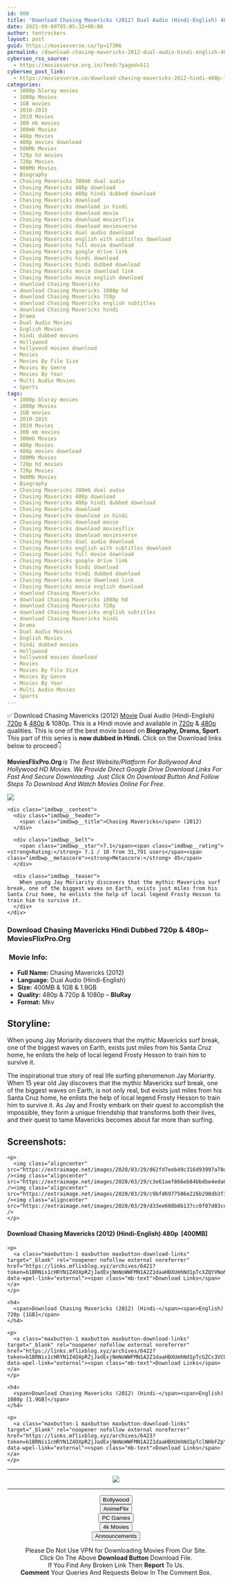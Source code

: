 ```yaml
---
id: 900
title: 'Download Chasing Mavericks (2012) Dual Audio (Hindi-English) 480p [400MB] || 720p [1GB] || 1080p [1.9GB]'
date: 2021-09-09T05:05:32+00:00
author: tentrockers
layout: post
guid: https://moviesverse.co/?p=17306
permalink: /download-chasing-mavericks-2012-dual-audio-hindi-english-480p-400mb-720p-1gb-1080p-1-9gb/
cyberseo_rss_source:
  - https://moviesverse.org.in/feed/?paged=511
cyberseo_post_link:
  - https://moviesverse.co/download-chasing-mavericks-2012-hindi-480p-720p-1080p/
categories:
  - 1080p bluray movies
  - 1080p Movies
  - 1GB movies
  - 2010-2015
  - 2019 Movies
  - 300 mb movies
  - 300mb Movies
  - 480p Movies
  - 480p movies download
  - 500Mb Movies
  - 720p hd movies
  - 720p Movies
  - 900Mb Movies
  - Biography
  - Chasing Mavericks 300mb dual audio
  - Chasing Mavericks 480p download
  - Chasing Mavericks 480p hindi dubbed download
  - Chasing Mavericks download
  - Chasing Mavericks download in hindi
  - Chasing Mavericks download movie
  - Chasing Mavericks download moviesflix
  - Chasing Mavericks download moviesverse
  - Chasing Mavericks dual audio download
  - Chasing Mavericks english with subtitles download
  - Chasing Mavericks full movie download
  - Chasing Mavericks google drive link
  - Chasing Mavericks hindi download
  - Chasing Mavericks hindi dubbed download
  - Chasing Mavericks movie download link
  - Chasing Mavericks movie english download
  - download Chasing Mavericks
  - download Chasing Mavericks 1080p hd
  - download Chasing Mavericks 720p
  - download Chasing Mavericks english subtitles
  - download Chasing Mavericks hindi
  - Drama
  - Dual Audio Movies
  - English Movies
  - hindi dubbed movies
  - Hollywood
  - hollywood movies download
  - Movies
  - Movies By File Size
  - Movies By Genre
  - Movies By Year
  - Multi Audio Movies
  - Sports
tags:
  - 1080p bluray movies
  - 1080p Movies
  - 1GB movies
  - 2010-2015
  - 2019 Movies
  - 300 mb movies
  - 300mb Movies
  - 480p Movies
  - 480p movies download
  - 500Mb Movies
  - 720p hd movies
  - 720p Movies
  - 900Mb Movies
  - Biography
  - Chasing Mavericks 300mb dual audio
  - Chasing Mavericks 480p download
  - Chasing Mavericks 480p hindi dubbed download
  - Chasing Mavericks download
  - Chasing Mavericks download in hindi
  - Chasing Mavericks download movie
  - Chasing Mavericks download moviesflix
  - Chasing Mavericks download moviesverse
  - Chasing Mavericks dual audio download
  - Chasing Mavericks english with subtitles download
  - Chasing Mavericks full movie download
  - Chasing Mavericks google drive link
  - Chasing Mavericks hindi download
  - Chasing Mavericks hindi dubbed download
  - Chasing Mavericks movie download link
  - Chasing Mavericks movie english download
  - download Chasing Mavericks
  - download Chasing Mavericks 1080p hd
  - download Chasing Mavericks 720p
  - download Chasing Mavericks english subtitles
  - download Chasing Mavericks hindi
  - Drama
  - Dual Audio Movies
  - English Movies
  - hindi dubbed movies
  - Hollywood
  - hollywood movies download
  - Movies
  - Movies By File Size
  - Movies By Genre
  - Movies By Year
  - Multi Audio Movies
  - Sports
---
```

<div class="thecontent clearfix">
  <p>
    ✅ Download Chasing Mavericks (2012) <a href="https://moviesverse.co/category/movies/" data-wpel-link="internal">Movie</a> Dual Audio (Hindi-English) <a href="https://moviesverse.co/720p-movies/" data-wpel-link="internal">720p</a>&nbsp;&&nbsp;<a href="https://moviesverse.co/480p-movies/" data-wpel-link="internal">480p</a> & 1080p. This is a Hindi movie and available in <a href="https://moviesverse.co/720p-movies/" data-wpel-link="internal">720p</a>&nbsp;&&nbsp;<a href="https://moviesverse.co/480p-movies/" data-wpel-link="internal">480p</a> qualities. This is one of the best movie based on <strong>Biography, Drama, Sport</strong>. This part of this series is <strong>now dubbed in <span>Hindi.&nbsp;</span></strong><span>Click on the Download links below to proceed👇</span>
  </p>
  
  <p>
    <strong><span>MoviesFlixPro.Org&nbsp;</span></strong><em>is The Best Website/Platform For Bollywood And Hollywood HD Movies. We Provide Direct Google Drive Download Links For Fast And Secure Downloading. Just Click On Download Button And Follow Steps To&nbsp;Download And Watch Movies Online For Free.</em>
  </p>
  
  <div class="imdbwp imdbwp--movie dark">
    <div class="imdbwp__thumb">
      <a class="imdbwp__link" target="_blank" title="Chasing Mavericks" href="https://www.imdb.com/title/tt1629757/" rel="nofollow external noopener noreferrer" data-wpel-link="external"><img class="imdbwp__img" src="https://m.media-amazon.com/images/M/MV5BMzc5MTU5MTk2OF5BMl5BanBnXkFtZTcwMzg3NjcxOA@@._V1_SX300.jpg" /></a>
    </div>
    
    <div class="imdbwp__content">
      <div class="imdbwp__header">
        <span class="imdbwp__title">Chasing Mavericks</span> (2012)
      </div>
      
      <div class="imdbwp__belt">
        <span class="imdbwp__star">7.1</span><span class="imdbwp__rating"><strong>Rating:</strong> 7.1 / 10 from 31,791 users</span><span class="imdbwp__metascore"><strong>Metascore:</strong> 45</span>
      </div>
      
      <div class="imdbwp__teaser">
        When young Jay Moriarity discovers that the mythic Mavericks surf break, one of the biggest waves on Earth, exists just miles from his Santa Cruz home, he enlists the help of local legend Frosty Hesson to train him to survive it.
      </div>
    </div>
  </div>
  
  <h3>
    <span>Download Chasing Mavericks Hindi Dubbed 720p & 480p~ MoviesFlixPro.Org</span>
  </h3>
  
  <h3>
    <span>&nbsp;Movie Info:&nbsp;</span>
  </h3>
  
  <ul>
    <li>
      <strong>Full Name: </strong>Chasing Mavericks (2012)
    </li>
    <li>
      <strong>Language:</strong> Dual Audio (Hindi-English)
    </li>
    <li>
      <strong>Size:</strong> 400MB & 1GB & 1.9GB
    </li>
    <li>
      <strong>Quality:</strong> 480p & 720p & 1080p – <span><strong>BluRay</strong></span>
    </li>
    <li>
      <strong>Format:</strong>&nbsp;Mkv
    </li>
  </ul>
  
  <h2>
    <span>Storyline:</span>
  </h2>
  
  <p>
    When young Jay Moriarity discovers that the mythic Mavericks surf break, one of the biggest waves on Earth, exists just miles from his Santa Cruz home, he enlists the help of local legend Frosty Hesson to train him to survive it.
  </p>
  
  <div>
    The inspirational true story of real life surfing phenomenon Jay Moriarity. When 15 year old Jay discovers that the mythic Mavericks surf break, one of the biggest waves on Earth, is not only real, but exists just miles from his Santa Cruz home, he enlists the help of local legend Frosty Hesson to train him to survive it. As Jay and Frosty embark on their quest to accomplish the impossible, they form a unique friendship that transforms both their lives, and their quest to tame Mavericks becomes about far more than surfing.
  </div>
  
  <div class="summary_text">
    <h2>
      <span>Screenshots:</span>
    </h2>
    
    <p>
      <img class="aligncenter" src="https://extraimage.net/images/2020/03/29/d62fd7eeb49c316d93997a78d449c732.jpg" /><img class="aligncenter" src="https://extraimage.net/images/2020/03/29/c3e61aef866eb84bbdbe4eda60302905.jpg" /><img class="aligncenter" src="https://extraimage.net/images/2020/03/29/c9bfd6977586e226b290db3f35a18940.jpg" /><img class="aligncenter" src="https://extraimage.net/images/2020/03/29/d33ee608b0b137cc0f07d03ce197ca76.jpg" />
    </p>
  </div>
  
  <div class="inline canwrap">
    <h4>
      <span>Download Chasing Mavericks (2012) (Hindi-English) </span><span>480p&nbsp; [400MB]</span>
    </h4>
    
    <p>
      <a class="maxbutton-1 maxbutton maxbutton-download-links" target="_blank" rel="noopener nofollow external noreferrer" href="https://links.mflixblog.xyz/archives/6421?token=b1BRNis1cHRYN1Z4OXpRZjJadExjNmNoWWFMN1A2Z1daaHBXUmhNd1pTcXZQYVNoN3NDSHFOL3V0MEs5dVlyZg" data-wpel-link="external"><span class="mb-text">Download Links</span></a>
    </p>
    
    <h4>
      <span>Download Chasing Mavericks (2012) (Hindi-</span><span>English) 720p [1GB]</span>
    </h4>
    
    <p>
      <a class="maxbutton-1 maxbutton maxbutton-download-links" target="_blank" rel="noopener nofollow external noreferrer" href="https://links.mflixblog.xyz/archives/6422?token=b1BRNis1cHRYN1Z4OXpRZjJadExjNmNoWWFMN1A2Z1daaHBXUmhNd1pTcGZCc3VCQUN5U0ZZSU9kTTFXZ2krQQ" data-wpel-link="external"><span class="mb-text">Download Links</span></a>
    </p>
    
    <h4>
      <span>Download Chasing Mavericks (2012) (Hindi-</span><span>English) 1080p [1.9GB]</span>
    </h4>
    
    <p>
      <a class="maxbutton-1 maxbutton maxbutton-download-links" target="_blank" rel="noopener nofollow external noreferrer" href="https://links.mflixblog.xyz/archives/6423?token=b1BRNis1cHRYN1Z4OXpRZjJadExjNmNoWWFMN1A2Z1daaHBXUmhNd1pTclNHbFZpYndycjBISDAzeUk4WWZPOQ" data-wpel-link="external"><span class="mb-text">Download Links</span></a>
    </p>
  </div>
</div>

<center>
  </p> 
  
  <hr />
  
  <p>
    <a href="http://gdrivepro.xyz/join.php" data-wpel-link="external" target="_blank" rel="nofollow external noopener noreferrer"><img src="https://i.imgur.com/FhMdWdW.png" /></a>
  </p>
  
  <hr />
  
  <p>
    <a href="https://dogemovies.xyz" target="_blank" data-wpel-link="external" rel="nofollow external noopener noreferrer"><button class="button button5">Bollywood</button></a><br /> <a href="https://animeflix.in" target="_blank" data-wpel-link="external" rel="nofollow external noopener noreferrer"><button class="button button5">AnimeFlix</button></a><br /> <a href="https://gamesflix.net/" target="_blank" data-wpel-link="external" rel="nofollow external noopener noreferrer"><button class="button button5">PC Games</button></a><br /> <a href="https://uhdmovies.in" target="_blank" data-wpel-link="external" rel="nofollow external noopener noreferrer"><button class="button button5">4k Movies</button></a><br /> <a href="https://moviesverse.co/announcements/" target="_blank" data-wpel-link="internal" rel="noopener"><button class="button button5">Announcements</button></a>
  </p>
  
  <div class="alert alert-danger">
    Please Do Not Use VPN for Downloading Movies From Our Site.
  </div>
  
  <div class="alert alert-success">
    Click On The Above <strong>Download Button</strong> Download File.
  </div>
  
  <div class="alert alert-warning">
    If You Find Any Broken Link Then <strong>Report</strong> To Us.
  </div>
  
  <div class="alert alert-info">
    <strong>Comment</strong> Your Queries And Requests Below In The Comment Box.
  </div>
  
  <p>
    </center>
  </p>